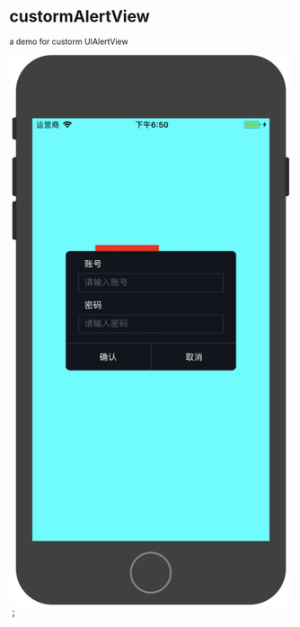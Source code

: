 # custormAlertView
a demo for custorm UIAlertView

![加载失败](https://github.com/zhoutianrui/custormAlertView/blob/master/demo.jpg)；
